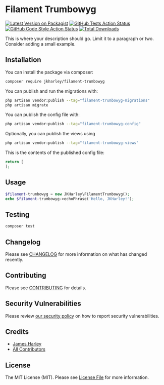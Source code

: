 # Filament Trumbowyg

[![Latest Version on Packagist](https://img.shields.io/packagist/v/jkharley/filament-trumbowyg.svg?style=flat-square)](https://packagist.org/packages/jkharley/filament-trumbowyg)
[![GitHub Tests Action Status](https://img.shields.io/github/workflow/status/jkharley/filament-trumbowyg/run-tests?label=tests)](https://github.com/jkharley/filament-trumbowyg/actions?query=workflow%3Arun-tests+branch%3Amain)
[![GitHub Code Style Action Status](https://img.shields.io/github/workflow/status/jkharley/filament-trumbowyg/Check%20&%20fix%20styling?label=code%20style)](https://github.com/jkharley/filament-trumbowyg/actions?query=workflow%3A"Check+%26+fix+styling"+branch%3Amain)
[![Total Downloads](https://img.shields.io/packagist/dt/jkharley/filament-trumbowyg.svg?style=flat-square)](https://packagist.org/packages/jkharley/filament-trumbowyg)



This is where your description should go. Limit it to a paragraph or two. Consider adding a small example.

## Installation

You can install the package via composer:

```bash
composer require jkharley/filament-trumbowyg
```

You can publish and run the migrations with:

```bash
php artisan vendor:publish --tag="filament-trumbowyg-migrations"
php artisan migrate
```

You can publish the config file with:

```bash
php artisan vendor:publish --tag="filament-trumbowyg-config"
```

Optionally, you can publish the views using

```bash
php artisan vendor:publish --tag="filament-trumbowyg-views"
```

This is the contents of the published config file:

```php
return [
];
```

## Usage

```php
$filament-trumbowyg = new JKHarley\FilamentTrumbowyg();
echo $filament-trumbowyg->echoPhrase('Hello, JKHarley!');
```

## Testing

```bash
composer test
```

## Changelog

Please see [CHANGELOG](CHANGELOG.md) for more information on what has changed recently.

## Contributing

Please see [CONTRIBUTING](.github/CONTRIBUTING.md) for details.

## Security Vulnerabilities

Please review [our security policy](../../security/policy) on how to report security vulnerabilities.

## Credits

- [James Harley](https://github.com/JKHarley)
- [All Contributors](../../contributors)

## License

The MIT License (MIT). Please see [License File](LICENSE.md) for more information.
